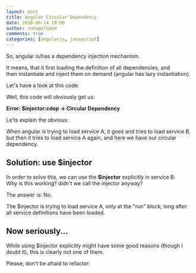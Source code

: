 ```yaml
---
layout: post
title: angular Circular Dependency
date: 2016-06-14 19:00
author: ronapelbaum
comments: true
categories: [angularjs, javascript]
---
```

So, angular is/has a dependency injection mechanism.

It means, that it first loading the definition of all dependencies, and then instantiate and inject them on demand (angular has lazy instantiation).

<!--more-->

Let's have a look at this code:

<script src="https://gist.github.com/ronapelbaum/110b28e47ff358f1d2a571659f627acb.js"></script> 
<div></div>
Well, this code will obviously get us:

<strong>Error: $injector:cdep -&gt; Circular Dependency</strong>

Le'ts explain the obvious:

When angular is trying to load service A, it goes and tries to load service B, but then it tries to load service A again, and here we have our circular dependency.
<h2>Solution: use $injector</h2>
In order to solve this, we can use the <strong>$injector</strong> explicitly in service B:

<script src="https://gist.github.com/ronapelbaum/f8dd3a7ada22a52ba154e59a75ba63c6.js"></script> 
<div></div>
Why is this working? didn't we call the injector anyway?

The answer is: No.

The $injector is trying to load service A, only at the "run" block, long after all service definitions have been loaded.
<h2>Now seriously...</h2>
While using $injector explicitly might have some good reasons (though I doubt it), this is clearly not one of them.

Please, don't be afraid to refactor:

<script src="https://gist.github.com/ronapelbaum/9adc004af8c2a8db04c2d883f4cb5a68.js"></script> 
<div></div>
